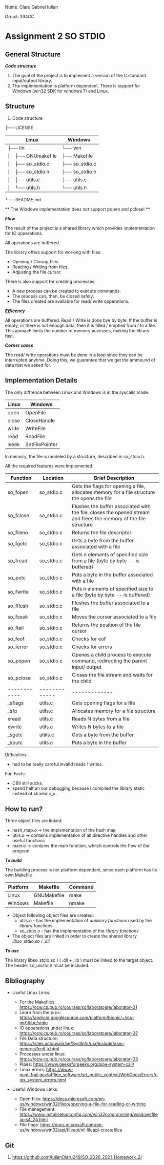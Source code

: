 Nume: Olaru Gabriel Iulian

Grupă: 334CC

# Assignment 2 SO STDIO

General Structure
-

***Code structure***
1. The goal of the project is to implement a version of the C standard input/output library.
2. The implementation is platform dependant. There is support for Windows (win32 SDK for windows 7) and Linux.

Structure
-

1. Code structure

├── LICENSE

Linux | Windows
------------ | -------------
 ├── lin                   |        └── win
 │   ├── GNUmakefile       |           ├── Makefile
 │   ├── so_stdio.c        |            ├── so_stdio.c
 │   ├── so_stdio.h        |            ├── so_stdio.h
 │   ├── utils.c           |            ├── utils.c
 │   └── utils.h           |            └── utils.h
 
 └── README.md            

** The Windows implementation does not support popen and pclose! **

***Flow***

The result of the project is a shared library which provides implementation for IO opperations.

All operations are buffered.

The library offers support for working with files:
  * Opening / Closing files.
  * Reading / Writing from files.
  * Adjusting the file cursor.

There is also support for creating processes:
  * A new process can be created to execute commands.
  * The process can, then, be closed safely.
  * The files created are available for read/ write opperations.

***Efficency***

All operations are buffered.
Read / Write is done bye by byte. If the buffer is empty, or there is not enough data,
then it is filled / emptied from / to a file.
This aproach limits the number of memory accesses, making the library fast.

***Corner cases***

The read/ write operations must be done in a loop since they can be interrupted anytime.
Doing this, we guarantee that we get the ammound of data that we asked for.

Implementation Details
-

The only diffrence between Linux and Windows is in the syscalls made.

Linux | Windows
------------ | -------------
open  | OpenFile
close | CloseHandle
write | WriteFile
read  | ReadFile
lseek | SetFilePointer


In memory, the file is modeled by a structure, described in so_stdio.h.

All the required features were Implemented.

Function | Location | Brief Description
------------ | ------------- | -------------
so_fopen | so_stdio.c | Gets the flags for opening a file, allocates memory for a file structure the opens the file
so_fclose | so_stdio.c | Flushes the buffer associated with the file, closes the opened stream and frees the memory of the file structure
so_fileno | so_stdio.c | Returns the file descriptor
so_fgetc | so_stdio.c | Gets a byte from the buffer associated with a file
so_fread | so_stdio.c | Gets n elements of specified size from a file (byte by byte -- is buffered)
so_putc | so_stdio.c | Puts a byte in the buffer associated with a file
so_fwrite | so_stdio.c | Puts n elements of specified size to a file (byte by byte -- is buffered)
so_fflush | so_stdio.c | Flushes the buffer associated to a file
so_fseek | so_stdio.c | Moves the cursor associated to a file
so_ftell | so_stdio.c | Returns the position of the file cursor
so_feof | so_stdio.c | Checks for eof
so_ferror | so_stdio.c | Checks for errors
so_popen | so_stdio.c | Openes a child process to execute command, redirecting the parent input/ output
so_pclose | so_stdio.c | Closes the file stream and waits for the child
------------ | ------------- | -------------
\_sflags | utils.c | Gets opening flags for a file
\_sfp | utils.c | Allocates memory for a file structure
xread | utils.c | Reads N bytes from a file
xwrite | utils.c | Writes N bytes to a file
\_sgetc | utiils.c | Gets a byte from the buffer
\_sputc | utils.c | Puts a byte in the buffer

Difficulties:

  * had to be really careful invalid reads / writes.

Fun Facts:
  * C89 still sucks.
  * spend half an our debugging because i compiled the library static instead of shared ಠ_ಠ .

How to run?
-

Three object files are linked:
  * hash_map.o -> the implementation of the hash map
  * utils.o -> contains implementation of all directive handles and other useful functions
  * main.o -> contains the main function, whitch controls the flow of the program

***To build***

The building process is not platform dependant, since each platform has its own Makefile

Platform | Makefile | Command
------------ | ------------- | -------------
Linux | GNUMakefile | make
Windows | Makefile | nmake

* Object following object files are created:
  * utils.o - has the implementation of *auxiliary functions* used by the library functions
  * so_stdio.o - has the implementation of the *library functions*
* The object files are linked in order to create the shared library *libso_stdio.so / .dll*
 
***To use***

The library libso_stdio.so / ( .dll + .lib ) must be linked to the target object.
The header so_unistd.h must be included.
  
Bibliography
-

* Useful Linux Links:
    * For the Makefiles: https://ocw.cs.pub.ro/courses/so/laboratoare/laborator-01
    * Learn from the pros: https://android.googlesource.com/platform/bionic/+/ics-mr0/libc/stdio
    * IO opperations under linux: https://ocw.cs.pub.ro/courses/so/laboratoare/laborator-02
    * File Data structure: https://sites.uclouvain.be/SystInfo/usr/include/asm-generic/fcntl.h.html
    * Processes under linux: https://ocw.cs.pub.ro/courses/so/laboratoare/laborator-03
    * Pipes: https://www.geeksforgeeks.org/pipe-system-call/
    * Linux errors: https://www-numi.fnal.gov/offline_software/srt_public_context/WebDocs/Errors/unix_system_errors.html

* Useful Windows Links:
    * Open files: https://docs.microsoft.com/en-us/windows/win32/fileio/opening-a-file-for-reading-or-writing
    * File management: https://www.installsetupconfig.com/win32programming/windowsfileapis4_24.html
    * File flags: https://docs.microsoft.com/en-us/windows/win32/api/fileapi/nf-fileapi-createfilea

Git
-

1. https://github.com/IulianOlaru249/SO_2020_2021_Homework_2/
